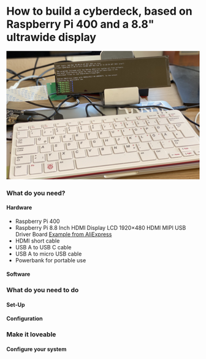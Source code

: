# How to build a cyberdeck, based on Raspberry Pi 400 and a 8.8" ultrawide display

![Image of the cyberdeck Hardware Setup](https://github.com/michael-hilberer/cyberdeck/blob/main/images/cyberdeck.jpg)

### What do you need?

#### Hardware
- Raspberry Pi 400
- Raspberry Pi 8.8 Inch HDMI Display LCD 1920×480 HDMI MIPI USB Driver Board [Example from AliExpress](https://de.aliexpress.com/item/4000433626346.html?srcSns=sns_More&spreadType=socialShare&bizType=ProductDetail&social_params=20171362921&aff_fcid=c1cfdf178c41409698982a1657ae3e74-1620227081003-06176-_mKS3apj&tt=MG&aff_fsk=_mKS3apj&aff_platform=default&sk=_mKS3apj&aff_trace_key=c1cfdf178c41409698982a1657ae3e74-1620227081003-06176-_mKS3apj&shareId=20171362921&businessType=ProductDetail&platform=AE&terminal_id=016ad23ae64b43c090ee53bec9dce4f0)
- HDMI short cable
- USB A to USB C cable
- USB A to micro USB cable
- Powerbank for portable use


#### Software

### What do you need to do

#### Set-Up

#### Configuration

### Make it loveable

#### Configure your system

